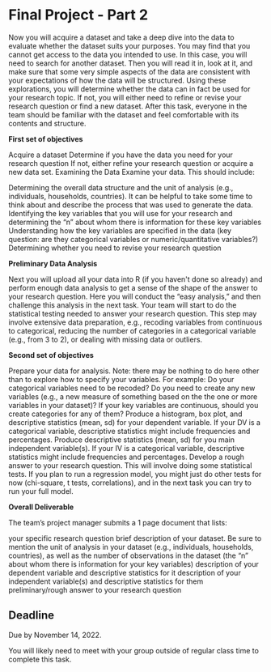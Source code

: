 # Final Project - Part 2

Now you will acquire a dataset and take a deep dive into the data to evaluate whether the dataset suits your purposes. You may find that you cannot get access to the data you intended to use. In this case, you will need to search for another dataset. Then you will read it in, look at it, and make sure that some very simple aspects of the data are consistent with your expectations of how the data will be structured. Using these explorations, you will determine whether the data can in fact be used for your research topic. If not, you will either need to refine or revise your research question or find a new dataset. After this task, everyone in the team should be familiar with the dataset and feel comfortable with its contents and structure.

**First set of objectives**

Acquire a dataset
Determine if you have the data you need for your research question
If not, either refine your research question or acquire a new data set. 
Examining the Data
Examine your data. This should include:

Determining the overall data structure and the unit of analysis (e.g., individuals, households, countries). It can be helpful to take some time to think about and describe the process that was used to generate the data.
Identifying the key variables that you will use for your research and determining the “n” about whom there is information for these key variables
Understanding how the key variables are specified in the data (key question: are they categorical variables or numeric/quantitative variables?)
Determining whether you need to revise your research question 
 

**Preliminary Data Analysis**

Next you will upload all your data into R (if you haven't done so already) and perform enough data analysis to get a sense of the shape of the answer to your research question. Here you will conduct the “easy analysis,” and then challenge this analysis in the next task. Your team will start to do the statistical testing needed to answer your research question. This step may involve extensive data preparation, e.g., recoding variables from continuous to categorical, reducing the number of categories in a categorical variable (e.g., from 3 to 2), or dealing with missing data or outliers.

**Second set of objectives**

Prepare your data for analysis.
Note: there may be nothing to do here other than to explore how to specify your variables.
For example: Do your categorical variables need to be recoded? Do you need to create any new variables (e.g., a new measure of something based on the the one or more variables in your dataset)? If your key variables are continuous, should you create categories for any of them?
Produce a histogram, box plot, and descriptive statistics (mean, sd) for your dependent variable. If your DV is a categorical variable, descriptive statistics might include frequencies and percentages.
Produce descriptive statistics (mean, sd) for you main independent variable(s). If your IV is a categorical variable, descriptive statistics might include frequencies and percentages.
Develop a rough answer to your research question. This will involve doing some statistical tests. If you plan to run a regression model, you might just do other tests for now (chi-square, t tests, correlations), and in the next task you can try to run your full model. 
 

**Overall Deliverable**

The team’s project manager submits a 1 page document that lists:

your specific research question
brief description of your dataset. Be sure to mention the unit of analysis in your dataset (e.g., individuals, households, countries), as well as the number of observations in the dataset  (the “n” about whom there is information for your key variables)
description of your dependent variable and descriptive statistics for it
description of your independent variable(s) and descriptive statistics for them
preliminary/rough answer to your research question

## Deadline

Due by November 14, 2022.

You will likely need to meet with your group outside of regular class time to complete this task.

